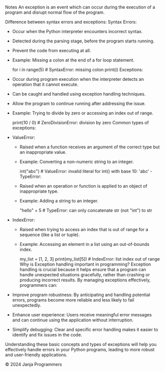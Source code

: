 Notes
An exception is an event which can occur during the execution of a program and disrupt normal flow of the program. 

Difference between syntax errors and exceptions:
Syntax Errors:
  - Occur when the Python interpreter encounters incorrect syntax.

  - Detected during the parsing stage, before the program starts running.

  - Prevent the code from executing at all.

  - Example: Missing a colon at the end of a for loop statement.

    for i in range(5)  # SyntaxError: missing colon
        print(i)
Exceptions:
  - Occur during program execution when the interpreter detects an operation that it cannot execute.

  - Can be caught and handled using exception handling techniques.

  - Allow the program to continue running after addressing the issue.

  - Example: Trying to divide by zero or accessing an index out of range.

    print(10 / 0)  # ZeroDivisionError: division by zero
Common types of exceptions:
- ValueError:
  - Raised when a function receives an argument of the correct type but an inappropriate value.

  - Example: Converting a non-numeric string to an integer.

    int("abc")  # ValueError: invalid literal for int() with base 10: 'abc'
-TypeError:
  - Raised when an operation or function is applied to an object of inappropriate type.

  - Example: Adding a string to an integer.

    "hello" + 5 # TypeError: can only concatenate str (not "int") to str
- IndexError:
  - Raised when trying to access an index that is out of range for a sequence (like a list or tuple).

  - Example: Accessing an element in a list using an out-of-bounds index.

    my_list = [1, 2, 3]
    print(my_list[5])  # IndexError: list index out of range
Why is Exception handling important in programming?
Exception handling is crucial because it helps ensure that a program can handle unexpected situations gracefully, rather than crashing or producing incorrect results. By managing exceptions effectively, programmers can:

- Improve program robustness: By anticipating and handling potential errors, programs become more reliable and less likely to fail unexpectedly.

- Enhance user experience: Users receive meaningful error messages and can continue using the application without interruption.

- Simplify debugging: Clear and specific error handling makes it easier to identify and fix issues in the code.

 
Understanding these basic concepts and types of exceptions will help you effectively handle errors in your Python programs, leading to more robust and user-friendly applications.

© 2024 Janja Programmers